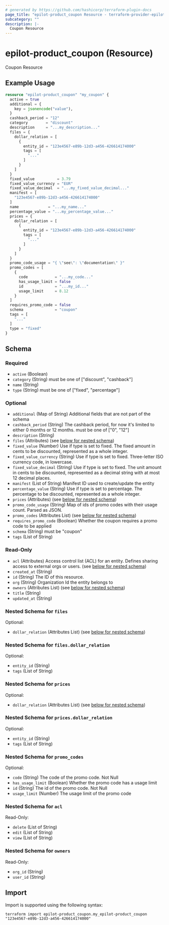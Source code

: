 ```yaml
---
# generated by https://github.com/hashicorp/terraform-plugin-docs
page_title: "epilot-product_coupon Resource - terraform-provider-epilot-product"
subcategory: ""
description: |-
  Coupon Resource
---
```


# epilot-product_coupon (Resource)

Coupon Resource

## Example Usage

```terraform
resource "epilot-product_coupon" "my_coupon" {
  active = true
  additional = {
    key = jsonencode("value"),
  }
  cashback_period = "12"
  category        = "discount"
  description     = "...my_description..."
  files = {
    dollar_relation = [
      {
        entity_id = "123e4567-e89b-12d3-a456-426614174000"
        tags = [
          "..."
        ]
      }
    ]
  }
  fixed_value          = 3.79
  fixed_value_currency = "EUR"
  fixed_value_decimal  = "...my_fixed_value_decimal..."
  manifest = [
    "123e4567-e89b-12d3-a456-426614174000"
  ]
  name             = "...my_name..."
  percentage_value = "...my_percentage_value..."
  prices = {
    dollar_relation = [
      {
        entity_id = "123e4567-e89b-12d3-a456-426614174000"
        tags = [
          "..."
        ]
      }
    ]
  }
  promo_code_usage = "{ \"see\": \"documentation\" }"
  promo_codes = [
    {
      code            = "...my_code..."
      has_usage_limit = false
      id              = "...my_id..."
      usage_limit     = 8.12
    }
  ]
  requires_promo_code = false
  schema              = "coupon"
  tags = [
    "..."
  ]
  type = "fixed"
}
```

<!-- schema generated by tfplugindocs -->
## Schema

### Required

- `active` (Boolean)
- `category` (String) must be one of ["discount", "cashback"]
- `name` (String)
- `type` (String) must be one of ["fixed", "percentage"]

### Optional

- `additional` (Map of String) Additional fields that are not part of the schema
- `cashback_period` (String) The cashback period, for now it's limited to either 0 months or 12 months. must be one of ["0", "12"]
- `description` (String)
- `files` (Attributes) (see [below for nested schema](#nestedatt--files))
- `fixed_value` (Number) Use if type is set to fixed. The fixed amount in cents to be discounted, represented as a whole integer.
- `fixed_value_currency` (String) Use if type is set to fixed. Three-letter ISO currency code, in lowercase.
- `fixed_value_decimal` (String) Use if type is set to fixed. The unit amount in cents to be discounted, represented as a decimal string with at most 12 decimal places.
- `manifest` (List of String) Manifest ID used to create/update the entity
- `percentage_value` (String) Use if type is set to percentage. The percentage to be discounted, represented as a whole integer.
- `prices` (Attributes) (see [below for nested schema](#nestedatt--prices))
- `promo_code_usage` (String) Map of ids of promo codes with their usage count. Parsed as JSON.
- `promo_codes` (Attributes List) (see [below for nested schema](#nestedatt--promo_codes))
- `requires_promo_code` (Boolean) Whether the coupon requires a promo code to be applied
- `schema` (String) must be "coupon"
- `tags` (List of String)

### Read-Only

- `acl` (Attributes) Access control list (ACL) for an entity. Defines sharing access to external orgs or users. (see [below for nested schema](#nestedatt--acl))
- `created_at` (String)
- `id` (String) The ID of this resource.
- `org` (String) Organization Id the entity belongs to
- `owners` (Attributes List) (see [below for nested schema](#nestedatt--owners))
- `title` (String)
- `updated_at` (String)

<a id="nestedatt--files"></a>
### Nested Schema for `files`

Optional:

- `dollar_relation` (Attributes List) (see [below for nested schema](#nestedatt--files--dollar_relation))

<a id="nestedatt--files--dollar_relation"></a>
### Nested Schema for `files.dollar_relation`

Optional:

- `entity_id` (String)
- `tags` (List of String)



<a id="nestedatt--prices"></a>
### Nested Schema for `prices`

Optional:

- `dollar_relation` (Attributes List) (see [below for nested schema](#nestedatt--prices--dollar_relation))

<a id="nestedatt--prices--dollar_relation"></a>
### Nested Schema for `prices.dollar_relation`

Optional:

- `entity_id` (String)
- `tags` (List of String)



<a id="nestedatt--promo_codes"></a>
### Nested Schema for `promo_codes`

Optional:

- `code` (String) The code of the promo code. Not Null
- `has_usage_limit` (Boolean) Whether the promo code has a usage limit
- `id` (String) The id of the promo code. Not Null
- `usage_limit` (Number) The usage limit of the promo code


<a id="nestedatt--acl"></a>
### Nested Schema for `acl`

Read-Only:

- `delete` (List of String)
- `edit` (List of String)
- `view` (List of String)


<a id="nestedatt--owners"></a>
### Nested Schema for `owners`

Read-Only:

- `org_id` (String)
- `user_id` (String)

## Import

Import is supported using the following syntax:

```shell
terraform import epilot-product_coupon.my_epilot-product_coupon "123e4567-e89b-12d3-a456-426614174000"
```

